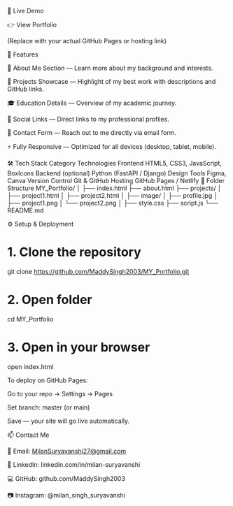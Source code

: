 

🚀 Live Demo

👉 View Portfolio

(Replace with your actual GitHub Pages or hosting link)

🧩 Features

📘 About Me Section — Learn more about my background and interests.

💼 Projects Showcase — Highlight of my best work with descriptions and GitHub links.

🎓 Education Details — Overview of my academic journey.

📱 Social Links — Direct links to my professional profiles.

💬 Contact Form — Reach out to me directly via email form.

⚡ Fully Responsive — Optimized for all devices (desktop, tablet, mobile).

🛠️ Tech Stack
Category	Technologies
Frontend	HTML5, CSS3, JavaScript, BoxIcons
Backend (optional)	Python (FastAPI / Django)
Design Tools	Figma, Canva
Version Control	Git & GitHub
Hosting	GitHub Pages / Netlify
📁 Folder Structure
MY_Portfolio/
│
├── index.html
├── about.html
├── projects/
│   ├── project1.html
│   ├── project2.html
│
├── image/
│   ├── profile.jpg
│   ├── project1.png
│   └── project2.png
│
├── style.css
├── script.js
└── README.md

⚙️ Setup & Deployment
# 1. Clone the repository
git clone https://github.com/MaddySingh2003/MY_Portfolio.git

# 2. Open folder
cd MY_Portfolio

# 3. Open in your browser
open index.html


To deploy on GitHub Pages:

Go to your repo → Settings → Pages

Set branch: master (or main)

Save — your site will go live automatically.

📫 Contact Me

📧 Email: MilanSuryavanshi27@gmail.com

💼 LinkedIn: linkedin.com/in/milan-suryavanshi

💻 GitHub: github.com/MaddySingh2003

📷 Instagram: @milan_singh_suryavanshi
